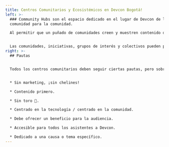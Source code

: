 ```yaml
---
title: Centros Comunitarios y Ecosistémicos en Devcon Bogotá!
left: >-
  ### Community Hubs son el espacio dedicado en el lugar de Devcon de la
  comunidad para la comunidad.

  Al permitir que un puñado de comunidades creen y muestren contenido de su elección, allanamos el camino para un Devcon más descentralizado.


  Las comunidades, iniciativas, grupos de interés y colectivos pueden postularse a través del proceso DIP para tener la oportunidad de obtener una de las áreas de centros disponibles. Una vez asignado un espacio, el grupo organizador seleccionado será el único responsable del espacio y de lo que suceda en él durante el transcurso de toda la conferencia.
right: >-
  ## Pautas


  Todos los centros comunitarios deben seguir ciertas pautas, pero sobre todo deben ser:


  * Sin marketing, ¡sin chelines!

  * Contenido primero.

  * Sin toro 💩.

  * Centrado en la tecnología / centrado en la comunidad.

  * Debe ofrecer un beneficio para la audiencia.

  * Accesible para todos los asistentes a Devcon.

  * Dedicado a una causa o tema específico.
---
```

